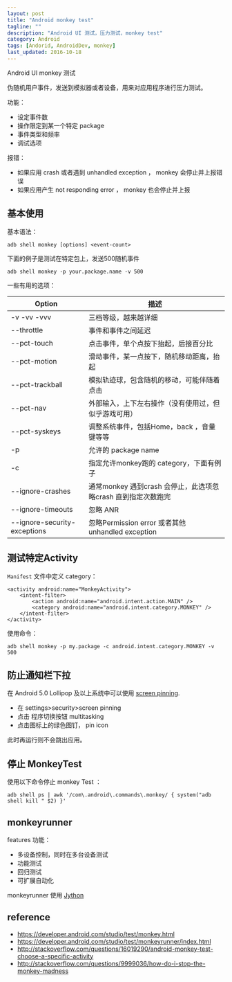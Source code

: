 ```yaml
---
layout: post
title: "Android monkey test"
tagline: ""
description: "Android UI 测试，压力测试，monkey test"
category: Android
tags: [Andorid, AndroidDev, monkey]
last_updated: 2016-10-18
---
```


Android UI monkey 测试

伪随机用户事件，发送到模拟器或者设备，用来对应用程序进行压力测试。

功能：

- 设定事件数
- 操作限定到某一个特定 package
- 事件类型和频率
- 调试选项

报错：

- 如果应用 crash 或者遇到 unhandled exception ， monkey 会停止并上报错误
- 如果应用产生 not responding error ， monkey 也会停止并上报

## 基本使用

基本语法：

	adb shell monkey [options] <event-count>


下面的例子是测试在特定包上，发送500随机事件

	adb shell monkey -p your.package.name -v 500


一些有用的选项：

| Option        |     描述              |
|---------------| -----------------------|
| -v   -vv   -vvv   |    三档等级，越来越详细 |
| \-\-throttle <milliseconds>     |  事件和事件之间延迟   |
| \-\-pct-touch <percent>   |  点击事件，单个点按下抬起，后接百分比 |
| \-\-pct-motion <percent>  |  滑动事件，某一点按下，随机移动距离，抬起|
| \-\-pct-trackball <percent>  |  模拟轨迹球，包含随机的移动，可能伴随着点击 |
| \-\-pct-nav <percent>  | 外部输入，上下左右操作（没有使用过，但似乎游戏可用） |
| \-\-pct-syskeys <percent>  |  调整系统事件，包括Home，back ，音量键等等 |
| -p <allowed-package-name>  |  允许的 package name  |
| -c <main-category>  |  指定允许monkey跑的 category，下面有例子 |
| \-\-ignore-crashes    |  通常monkey 遇到crash 会停止，此选项忽略crash 直到指定次数跑完|
| \-\-ignore-timeouts |   忽略 ANR |
| \-\-ignore-security-exceptions      |  忽略Permission error 或者其他 unhandled exception |

## 测试特定Activity

`Manifest` 文件中定义 category：

```
<activity android:name="MonkeyActivity">
    <intent-filter>
        <action android:name="android.intent.action.MAIN" />
        <category android:name="android.intent.category.MONKEY" />
    </intent-filter>
</activity>
```

使用命令：

	adb shell monkey -p my.package -c android.intent.category.MONKEY -v 500

## 防止通知栏下拉

在 Android 5.0 Lollipop 及以上系统中可以使用 [screen pinning](http://fieldguide.gizmodo.com/16-things-you-can-do-in-android-lollipop-that-you-could-1659628014).

- 在 settings>security>screen pinning
- 点击 程序切换按钮  multitasking
- 点击图标上的绿色图钉， pin icon

此时再运行则不会跳出应用。

## 停止 MonkeyTest

使用以下命令停止 monkey Test ：

```
adb shell ps | awk '/com\.android\.commands\.monkey/ { system("adb shell kill " $2) }'
```

## monkeyrunner

features 功能：

- 多设备控制，同时在多台设备测试
- 功能测试
- 回归测试
- 可扩展自动化

monkeyrunner 使用 [Jython](http://www.jython.org/)

## reference

- <https://developer.android.com/studio/test/monkey.html>
- <https://developer.android.com/studio/test/monkeyrunner/index.html>
- <http://stackoverflow.com/questions/16019290/android-monkey-test-choose-a-specific-activity>
- <http://stackoverflow.com/questions/9999036/how-do-i-stop-the-monkey-madness> 